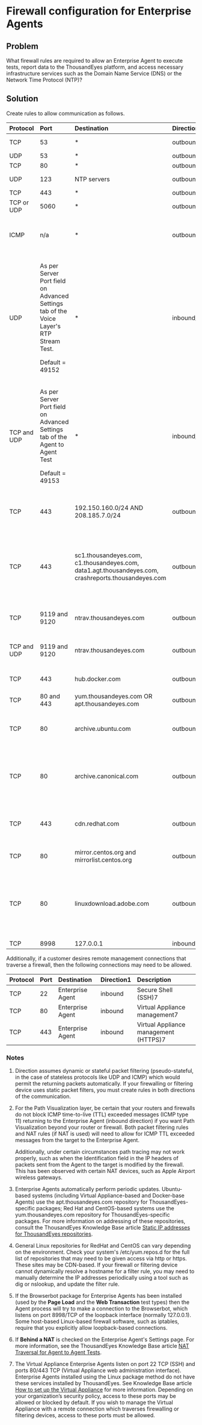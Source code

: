 # Firewall configuration for Enterprise Agents

## Problem

What firewall rules are required to allow an Enterprise Agent to execute tests, report data to the ThousandEyes platform, and access necessary infrastructure services such as the Domain Name Service \(DNS\) or the Network Time Protocol \(NTP\)?

## Solution

Create rules to allow communication as follows.

<table>
  <thead>
    <tr>
      <th style="text-align:left"><b>Protocol</b>
      </th>
      <th style="text-align:left"><b>Port</b>
      </th>
      <th style="text-align:left"><b>Destination</b>
      </th>
      <th style="text-align:left"><b>Direction</b>1</th>
      <th style="text-align:left"><b>Description</b>
      </th>
    </tr>
  </thead>
  <tbody>
    <tr>
      <td style="text-align:left">TCP</td>
      <td style="text-align:left">53</td>
      <td style="text-align:left">*</td>
      <td style="text-align:left">outbound</td>
      <td style="text-align:left">DNS Server tests</td>
    </tr>
    <tr>
      <td style="text-align:left">UDP</td>
      <td style="text-align:left">53</td>
      <td style="text-align:left">*</td>
      <td style="text-align:left">outbound</td>
      <td style="text-align:left">DNS queries</td>
    </tr>
    <tr>
      <td style="text-align:left">TCP</td>
      <td style="text-align:left">80</td>
      <td style="text-align:left">*</td>
      <td style="text-align:left">outbound</td>
      <td style="text-align:left">Web tests</td>
    </tr>
    <tr>
      <td style="text-align:left">UDP</td>
      <td style="text-align:left">123</td>
      <td style="text-align:left">NTP servers</td>
      <td style="text-align:left">outbound</td>
      <td style="text-align:left">NTP time synchronization</td>
    </tr>
    <tr>
      <td style="text-align:left">TCP</td>
      <td style="text-align:left">443</td>
      <td style="text-align:left">*</td>
      <td style="text-align:left">outbound</td>
      <td style="text-align:left">Web tests</td>
    </tr>
    <tr>
      <td style="text-align:left">TCP or UDP</td>
      <td style="text-align:left">5060</td>
      <td style="text-align:left">*</td>
      <td style="text-align:left">outbound</td>
      <td style="text-align:left">SIP Server tests</td>
    </tr>
    <tr>
      <td style="text-align:left">ICMP</td>
      <td style="text-align:left">n/a</td>
      <td style="text-align:left">*</td>
      <td style="text-align:left">outbound2</td>
      <td style="text-align:left">ICMP-based Network Layer Agent to Server tests, Path Visualization</td>
    </tr>
    <tr>
      <td style="text-align:left">UDP</td>
      <td style="text-align:left">
        <p>As per Server Port field on Advanced Settings tab of the Voice Layer&apos;s
          RTP Stream Test.</p>
        <p>Default = 49152</p>
      </td>
      <td style="text-align:left">*</td>
      <td style="text-align:left">inbound/outbound</td>
      <td style="text-align:left">Voice Layer Metrics</td>
    </tr>
    <tr>
      <td style="text-align:left">TCP and UDP</td>
      <td style="text-align:left">
        <p>As per Server Port field on Advanced Settings tab of the Agent to Agent
          Test</p>
        <p>Default = 49153</p>
      </td>
      <td style="text-align:left">*</td>
      <td style="text-align:left">inbound/outbound</td>
      <td style="text-align:left">Agent to Agent tests</td>
    </tr>
    <tr>
      <td style="text-align:left">TCP</td>
      <td style="text-align:left">443</td>
      <td style="text-align:left">192.150.160.0/24 AND
        <br />208.185.7.0/24</td>
      <td style="text-align:left">outbound</td>
      <td style="text-align:left">All Enterprise Agents,
        <br />connections to ThousandEyes collector</td>
    </tr>
    <tr>
      <td style="text-align:left">TCP</td>
      <td style="text-align:left">443</td>
      <td style="text-align:left">sc1.thousandeyes.com,
        <br />c1.thousandeyes.com,
        <br />data1.agt.thousandeyes.com,
        <br />crashreports.thousandeyes.com</td>
      <td style="text-align:left">outbound</td>
      <td style="text-align:left">All Enterprise Agents,
        <br />connections to ThousandEyes collector
        <br />(same as above, for domain-based firewalls)</td>
    </tr>
    <tr>
      <td style="text-align:left">TCP</td>
      <td style="text-align:left">9119 and 9120</td>
      <td style="text-align:left">ntrav.thousandeyes.com</td>
      <td style="text-align:left">outbound</td>
      <td style="text-align:left">NAT traversal6 for TCP-based Agent to Agent tests</td>
    </tr>
    <tr>
      <td style="text-align:left">TCP and UDP</td>
      <td style="text-align:left">9119 and 9120</td>
      <td style="text-align:left">ntrav.thousandeyes.com</td>
      <td style="text-align:left">outbound</td>
      <td style="text-align:left">NAT traversal6 for UDP-based Agent to Agent tests</td>
    </tr>
    <tr>
      <td style="text-align:left">TCP</td>
      <td style="text-align:left">443</td>
      <td style="text-align:left">hub.docker.com</td>
      <td style="text-align:left">outbound</td>
      <td style="text-align:left">Docker-based Agents (install only)</td>
    </tr>
    <tr>
      <td style="text-align:left">TCP</td>
      <td style="text-align:left">80 and 443</td>
      <td style="text-align:left">yum.thousandeyes.com OR apt.thousandeyes.com</td>
      <td style="text-align:left">outbound</td>
      <td style="text-align:left">All Enterprise Agents3
        <br />
      </td>
    </tr>
    <tr>
      <td style="text-align:left">TCP</td>
      <td style="text-align:left">80</td>
      <td style="text-align:left">archive.ubuntu.com</td>
      <td style="text-align:left">outbound</td>
      <td style="text-align:left">Virtual Appliance and Ubuntu-based Linux package Agents</td>
    </tr>
    <tr>
      <td style="text-align:left">TCP</td>
      <td style="text-align:left">80</td>
      <td style="text-align:left">archive.canonical.com</td>
      <td style="text-align:left">outbound</td>
      <td style="text-align:left">Virtual Appliance and Ubuntu-based Linux package Agents that use Adobe
        Flash (optional)</td>
    </tr>
    <tr>
      <td style="text-align:left">TCP</td>
      <td style="text-align:left">443</td>
      <td style="text-align:left">cdn.redhat.com</td>
      <td style="text-align:left">outbound</td>
      <td style="text-align:left">RedHat Enterprise Linux-based Linux package Agents4</td>
    </tr>
    <tr>
      <td style="text-align:left">TCP</td>
      <td style="text-align:left">80</td>
      <td style="text-align:left">mirror.centos.org and mirrorlist.centos.org</td>
      <td style="text-align:left">outbound</td>
      <td style="text-align:left">CentOS-based Linux package Agents4</td>
    </tr>
    <tr>
      <td style="text-align:left">TCP</td>
      <td style="text-align:left">80</td>
      <td style="text-align:left">linuxdownload.adobe.com</td>
      <td style="text-align:left">outbound</td>
      <td style="text-align:left">RedHat Enterprise Linux-based and CentOS-based Linux package Agents that
        use Adobe Flash (optional)</td>
    </tr>
    <tr>
      <td style="text-align:left">TCP</td>
      <td style="text-align:left">8998</td>
      <td style="text-align:left">127.0.0.1</td>
      <td style="text-align:left">inbound</td>
      <td style="text-align:left">BrowserBot5
        <br />
      </td>
    </tr>
  </tbody>
</table>

  
Additionally, if a customer desires remote management connections that traverse a firewall, then the following connections may need to be allowed.

| **Protocol** | **Port** | **Destination** | **Direction**1 | **Description** |
| :--- | :--- | :--- | :--- | :--- |
| TCP | 22 | Enterprise Agent | inbound | Secure Shell \(SSH\)7 |
| TCP | 80 | Enterprise Agent | inbound | Virtual Appliance management7 |
| TCP | 443 | Enterprise Agent | inbound | Virtual Appliance management \(HTTPS\)7 |

### Notes

1. Direction assumes dynamic or stateful packet filtering \(pseudo-stateful, in the case of stateless protocols like UDP and ICMP\) which would permit the returning packets automatically. If your firewalling or filtering device uses static packet filters, you must create rules in both directions of the communication.
2. For the Path Visualization layer, be certain that your routers and firewalls do not block ICMP time-to-live \(TTL\) exceeded messages \(ICMP type 11\) returning to the Enterprise Agent \(inbound direction\) if you want Path Visualization beyond your router or firewall.  Both packet filtering rules and NAT rules \(if NAT is used\) will need to allow for ICMP TTL exceeded messages from the target to the Enterprise Agent.

    Additionally, under certain circumstances path tracing may not work properly, such as when the Identification field in the IP headers of packets sent from the Agent to the target is modified by the firewall.  This has been observed with certain NAT devices, such as Apple Airport wireless gateways.

3. Enterprise Agents automatically perform periodic updates.  Ubuntu-based systems \(including Virtual Appliance-based and Docker-base Agents\) use the apt.thousandeyes.com repository for ThousandEyes-specific packages; Red Hat and CentOS-based systems use the yum.thousandeyes.com repository for ThousandEyes-specific packages. For more information on addressing of these repositories, consult the ThousandEyes Knowledge Base article [Static IP addresses for ThousandEyes repositories](https://success.thousandeyes.com/PublicArticlePage?articleIdParam=kA044000000Q0k1CAC_Static-IP-addresses-for-ThousandEyes-repositories).
4. General Linux repositories for RedHat and CentOS can vary depending on the environment.  Check your system's /etc/yum.repos.d for the full list of repositories that may need to be given access via http or https. These sites may be CDN-based. If your firewall or filtering device cannot dynamically resolve a hostname for a filter rule, you may need to manually determine the IP addresses periodically using a tool such as dig or nslookup, and update the filter rule.
5. If the Browserbot package for Enterprise Agents has been installed \(used by the **Page Load** and the **Web Transaction** test types\) then the Agent process will try to make a connection to the Browserbot, which listens on port 8998/TCP of the loopback interface \(normally 127.0.0.1\).  Some host-based Linux-based firewall software, such as iptables, require that you explicitly allow loopback-based connections.
6. If **Behind a NAT** is checked on the Enterprise Agent's Settings page.  For more information, see the ThousandEyes Knowledge Base article [NAT Traversal for Agent to Agent Tests](https://success.thousandeyes.com/ViewArticle?articleIdParam=kA0E0000000CmnWKAS).
7. The Virtual Appliance Enterprise Agents listen on port 22 TCP \(SSH\) and ports 80/443 TCP \(Virtual Appliance web administration interface\). Enterprise Agents installed using the Linux package method do not have these services installed by ThousandEyes.  See Knowledge Base article [How to set up the Virtual Appliance](https://success.thousandeyes.com/ViewArticle?articleIdParam=kA0E0000000CmnwKAC) for more information.  Depending on your organization’s security policy, access to these ports may be allowed or blocked by default.  If you wish to manage the Virtual Appliance with a remote connection which traverses firewalling or filtering devices, access to these ports must be allowed.

